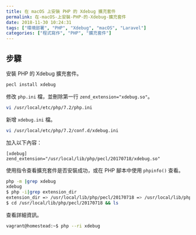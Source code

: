 ```yaml
---
title: 在 macOS 上安裝 PHP 的 Xdebug 擴充套件
permalink: 在-macOS-上安裝-PHP-的-Xdebug-擴充套件
date: 2018-11-30 10:24:31
tags: ["環境部署", "PHP", "Xdebug", "macOS", "Laravel"]
categories: ["程式寫作", "PHP", "擴充套件"]
---
```


## 步驟

安裝 PHP 的 Xdebug 擴充套件。

```BASH
pecl install xdebug
```

修改 `php.ini` 檔，並刪除第一行 `zend_extension="xdebug.so"`。

```BASH
vi /usr/local/etc/php/7.2/php.ini
```

新增 `xdebug.ini` 檔。

```BASH
vi /usr/local/etc/php/7.2/conf.d/xdebug.ini
```

加入以下內容：

```
[xdebug]
zend_extension="/usr/local/lib/php/pecl/20170718/xdebug.so"
```

使用指令查看擴充套件是否安裝成功，或在 PHP 腳本中使用 `phpinfo()` 查看。

```BASH
php -m |grep xdebug
xdebug
$ php -i|grep extension_dir
extension_dir => /usr/local/lib/php/pecl/20170718 => /usr/local/lib/php/pecl/20170718
$ cd /usr/local/lib/php/pecl/20170718 && ls
```

查看詳細資訊。

```BASH
vagrant@homestead:~$ php --ri xdebug
```
